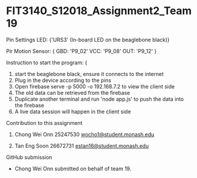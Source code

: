 # FIT3140_S12018_Assignment2_Team19

Pin Settings
LED: {'URS3' (In-board LED on the beaglebone black)}

Pir Motion Sensor: {
GBD: 'P9_02'
VCC: 'P9_08'
OUT: 'P9_12'
}

Instruction to start the program: {
1. start the beaglebone black, ensure it connects to the internet
2. Plug in the device according to the pins
3. Open firebase serve -p 5000 -o 192.168.7.2 to view the client side
4. The old data can be retrieved from the firebase
5. Duplicate another terminal and run 'node app.js' to push the data into the firebase
6. A live data session will happen in the client side

Contribution to this assignment
1.  Chong Wei Onn
    25247530
    wocho1@student.monash.edu
    
2.  Tan Eng Soon
    26672731
    estan16@student.monash.edu
    
GitHub submission
- Chong Wei Onn submitted on behalf of team 19. 

